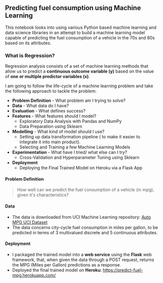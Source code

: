 ## Predicting fuel consumption using Machine Learning

This notebook looks into using various Python based machine learning and data science libraries in an attempt to build a machine learning model capable of predicting the fuel consumption of a vehicle in the 70s and 80s based on its attributes.

### What is Regression?

Regression analysis consists of a set of machine learning methods that allow us to predict a **continuous outcome variable (y)** based on the value of **one or multiple predictor variables (x)**.

I am going to follow the life-cycle of a machine learning problem and take the following approach to tackle the problem:

* **Problem Definition** - What problem am I trying to solve?
* **Data** - What data do I have?
* **Evaluation** - What defines success?
* **Features** - What features should I model?
  * Exploratory Data Analysis with Pandas and NumPy
  * Data Preparation using Sklearn
* **Modelling** - What kind of model should I use?
  * Setting up data transformation pipeline ( to make it easier to integrate it into main product).
  * Selecting and Training a few Machine Learning Models
* **Experimentation** - What have I tried/ what else can I try?
  * Cross-Validation and Hyperparameter Tuning using Sklearn
* **Deployment**
  * Deploying the Final Trained Model on Heroku via a Flask App
  

 #### Problem Definition
> How well can we predict the fuel consumption of a vehicle (in mpg), given it's characteristics?

#### Data
* The data is downloaded from UCI Machine Learning repository: [Auto MPG UCI Dataset](http://archive.ics.uci.edu/ml/datasets/Auto+MPG)
* The data concerns city-cycle fuel consumption in miles per gallon, to be predicted in terms of 3 multivalued discrete and 5 continuous attributes.

#### Deployment

* I packaged the trained model into a **web service** using the **Flask** web framework, that, when given the data through a POST request, returns the MPG (Miles per Gallon) predictions as a response.
* Deployed the final trained model on **Heroku**: https://predict-fuel-mpg.herokuapp.com/



